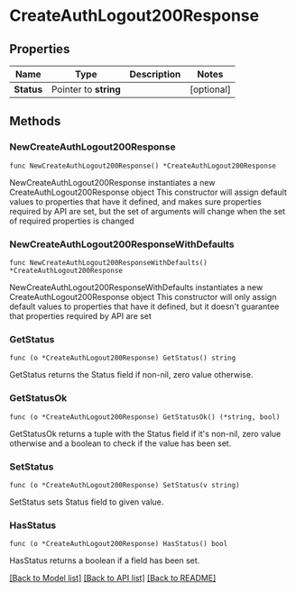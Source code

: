 # CreateAuthLogout200Response

## Properties

Name | Type | Description | Notes
------------ | ------------- | ------------- | -------------
**Status** | Pointer to **string** |  | [optional] 

## Methods

### NewCreateAuthLogout200Response

`func NewCreateAuthLogout200Response() *CreateAuthLogout200Response`

NewCreateAuthLogout200Response instantiates a new CreateAuthLogout200Response object
This constructor will assign default values to properties that have it defined,
and makes sure properties required by API are set, but the set of arguments
will change when the set of required properties is changed

### NewCreateAuthLogout200ResponseWithDefaults

`func NewCreateAuthLogout200ResponseWithDefaults() *CreateAuthLogout200Response`

NewCreateAuthLogout200ResponseWithDefaults instantiates a new CreateAuthLogout200Response object
This constructor will only assign default values to properties that have it defined,
but it doesn't guarantee that properties required by API are set

### GetStatus

`func (o *CreateAuthLogout200Response) GetStatus() string`

GetStatus returns the Status field if non-nil, zero value otherwise.

### GetStatusOk

`func (o *CreateAuthLogout200Response) GetStatusOk() (*string, bool)`

GetStatusOk returns a tuple with the Status field if it's non-nil, zero value otherwise
and a boolean to check if the value has been set.

### SetStatus

`func (o *CreateAuthLogout200Response) SetStatus(v string)`

SetStatus sets Status field to given value.

### HasStatus

`func (o *CreateAuthLogout200Response) HasStatus() bool`

HasStatus returns a boolean if a field has been set.


[[Back to Model list]](../README.md#documentation-for-models) [[Back to API list]](../README.md#documentation-for-api-endpoints) [[Back to README]](../README.md)



